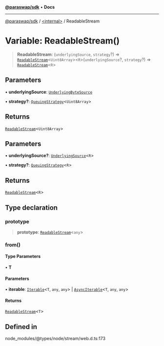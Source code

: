 [**@paraswap/sdk**](../../README.md) • **Docs**

***

[@paraswap/sdk](../../globals.md) / [\<internal\>](../README.md) / ReadableStream

# Variable: ReadableStream()

> **ReadableStream**: (`underlyingSource`, `strategy`?) => [`ReadableStream`](../interfaces/ReadableStream.md)\<`Uint8Array`\>\<`R`\>(`underlyingSource`?, `strategy`?) => [`ReadableStream`](../interfaces/ReadableStream.md)\<`R`\>

## Parameters

• **underlyingSource**: [`UnderlyingByteSource`](../interfaces/UnderlyingByteSource.md)

• **strategy?**: [`QueuingStrategy`](../interfaces/QueuingStrategy.md)\<`Uint8Array`\>

## Returns

[`ReadableStream`](../interfaces/ReadableStream.md)\<`Uint8Array`\>

## Parameters

• **underlyingSource?**: [`UnderlyingSource`](../interfaces/UnderlyingSource.md)\<`R`\>

• **strategy?**: [`QueuingStrategy`](../interfaces/QueuingStrategy.md)\<`R`\>

## Returns

[`ReadableStream`](../interfaces/ReadableStream.md)\<`R`\>

## Type declaration

### prototype

> **prototype**: [`ReadableStream`](../interfaces/ReadableStream.md)\<`any`\>

### from()

#### Type Parameters

• **T**

#### Parameters

• **iterable**: [`Iterable`](../interfaces/Iterable.md)\<`T`, `any`, `any`\> \| [`AsyncIterable`](../interfaces/AsyncIterable.md)\<`T`, `any`, `any`\>

#### Returns

[`ReadableStream`](../interfaces/ReadableStream.md)\<`T`\>

## Defined in

node\_modules/@types/node/stream/web.d.ts:173
